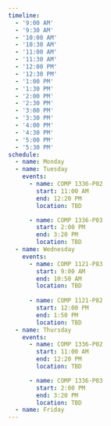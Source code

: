 ```yaml
---
timeline:
  - '9:00 AM'
  - '9:30 AM'
  - '10:00 AM'
  - '10:30 AM'
  - '11:00 AM'
  - '11:30 AM'
  - '12:00 PM'
  - '12:30 PM'
  - '1:00 PM'
  - '1:30 PM'
  - '2:00 PM'
  - '2:30 PM'
  - '3:00 PM'
  - '3:30 PM'
  - '4:00 PM'
  - '4:30 PM'
  - '5:00 PM'
  - '5:30 PM'
schedule:
  - name: Monday
  - name: Tuesday
    events:
      - name: COMP 1336-P02
        start: 11:00 AM
        end: 12:20 PM
        location: TBD

      - name: COMP 1336-P03
        start: 2:00 PM
        end: 3:20 PM
        location: TBD
  - name: Wednesday
    events:
      - name: COMP 1121-P83
        start: 9:00 AM
        end: 10:50 AM
        location: TBD
  
      - name: COMP 1121-P82
        start: 12:00 PM
        end: 1:50 PM
        location: TBD
  - name: Thursday
    events:
      - name: COMP 1336-P02
        start: 11:00 AM
        end: 12:20 PM
        location: TBD

      - name: COMP 1336-P03
        start: 2:00 PM
        end: 3:20 PM
        location: TBD
  - name: Friday
---
```

